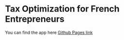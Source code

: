 # Tax Optimization for French Entrepreneurs

You can find the app here [Github Pages link](https://kevinpruvost.github.io/InvestmentSimulator/)
